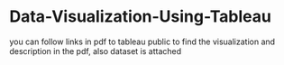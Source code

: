 # Data-Visualization-Using-Tableau
you can follow links in pdf to tableau public to find the visualization and description in the pdf,
also dataset is attached 
